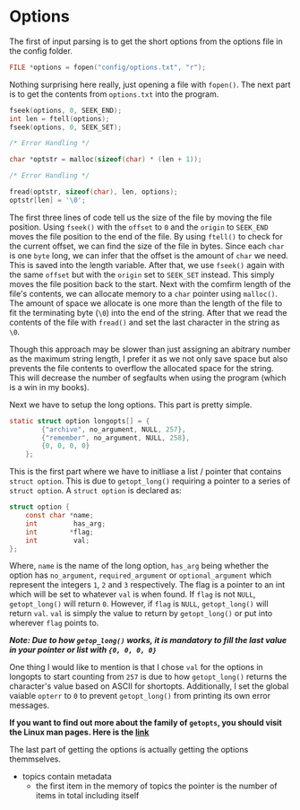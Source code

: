 # Options
The first of input parsing is to get the short options from the options file in the config folder.

```c
FILE *options = fopen("config/options.txt", "r");
```

Nothing surprising here really, just opening a file with `fopen()`. The next part is to get the contents from `options.txt` into the program.

```c
fseek(options, 0, SEEK_END);
int len = ftell(options);
fseek(options, 0, SEEK_SET);

/* Error Handling */

char *optstr = malloc(sizeof(char) * (len + 1));

/* Error Handling */

fread(optstr, sizeof(char), len, options);
optstr[len] = '\0';
```

The first three lines of code tell us the size of the file by moving the file position. Using `fseek()` with the `offset` to `0` and the `origin` to `SEEK_END` moves the file position to the end of the file. By using `ftell()` to check for the current offset, we can find the size of the file in bytes. Since each `char` is one `byte` long, we can infer that the offset is the amount of `char` we need. This is saved into the length variable. After that, we use `fseek()` again with the same `offset` but with the `origin` set to `SEEK_SET` instead. This simply moves the file position back to the start. Next with the comfirm length of the file's contents, we can allocate memory to a `char` pointer using `malloc()`. The amount of space we allocate is one more than the length of the file to fit the terminating byte (`\0`) into the end of the string. After that we read the contents of the file with `fread()` and set the last character in the string as `\0`.

Though this approach may be slower than just assigning an abitrary number as the maximum string length, I prefer it as we not only save space but also prevents the file contents to overflow the allocated space for the string. This will decrease the number of segfaults when using the program (which is a win in my books).

Next we have to setup the long options. This part is pretty simple.

```c
static struct option longopts[] = {
        {"archive", no_argument, NULL, 257},
        {"remember", no_argument, NULL, 258},
        {0, 0, 0, 0}
    };
```

This is the first part where we have to initliase a list / pointer that contains `struct option`. This is due to `getopt_long()` requiring a pointer to a series of `struct option`. A `struct option` is declared as:

```c
struct option {
    const char *name;
    int         has_arg;
    int        *flag;
    int         val;
};
```

Where, `name` is the name of the long option, `has_arg` being whether the option has `no_argument`, `required_argument` or `optional_argument` which represent the integers `1`, `2` and `3` respectively. The flag is a pointer to an int which will be set to whatever `val` is when found. If `flag` is not `NULL`, `getopt_long()` will return `0`. However, if `flag` is `NULL`, `getopt_long()` will return `val`. `val` is simply the value to return by `getopt_long()` or put into wherever `flag` points to.

***Note: Due to how `getop_long()` works, it is mandatory to fill the last value in your pointer or list with `{0, 0, 0, 0}`***

One thing I would like to mention is that I chose `val` for the options in longopts to start counting from `257` is due to how `getopt_long()` returns the character's value based on ASCII for shortopts. Additionally, I set the global vaiable `opterr` to `0` to prevent `getopt_long()` from printing its own error messages.

**If you want to find out more about the family of `getopts`, you should visit the Linux man pages. Here is the [link](https://linux.die.net/man/3/getopt_long)**

The last part of getting the options is actually getting the options themmselves.

- topics contain metadata
    - the first item in the memory of topics the pointer is the number of items in total including itself